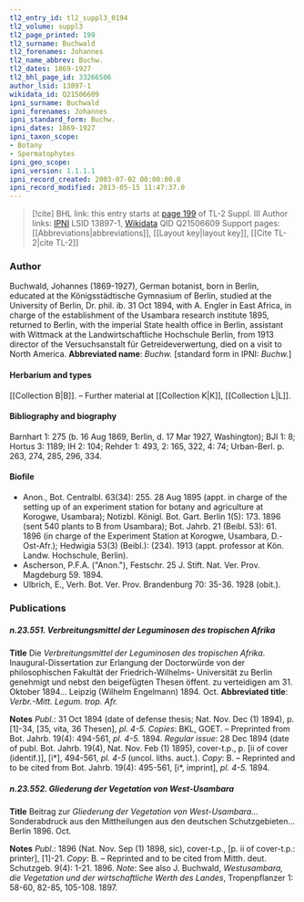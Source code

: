 ```yaml
---
tl2_entry_id: tl2_suppl3_0194
tl2_volume: suppl3
tl2_page_printed: 199
tl2_surname: Buchwald
tl2_forenames: Johannes
tl2_name_abbrev: Buchw.
tl2_dates: 1869-1927
tl2_bhl_page_id: 33266506
author_lsid: 13897-1
wikidata_id: Q21506609
ipni_surname: Buchwald
ipni_forenames: Johannes
ipni_standard_form: Buchw.
ipni_dates: 1869-1927
ipni_taxon_scope: 
- Botany
- Spermatophytes
ipni_geo_scope: 
ipni_version: 1.1.1.1
ipni_record_created: 2003-07-02 00:00:00.0
ipni_record_modified: 2013-05-15 11:47:37.0
---
```


> [!cite] BHL link: this entry starts at [page 199](https://www.biodiversitylibrary.org/page/33266506) of TL-2 Suppl. III
> Author links: [IPNI](https://www.ipni.org/a/13897-1) LSID 13897-1, [Wikidata](https://www.wikidata.org/wiki/Q21506609) QID Q21506609
> Support pages: [[Abbreviations|abbreviations]], [[Layout key|layout key]], [[Cite TL-2|cite TL-2]]

### Author

Buchwald, Johannes (1869-1927), German botanist, born in Berlin, educated at the Königsstädtische Gymnasium of Berlin, studied at the University of Berlin, Dr. phil. ib. 31 Oct 1894, with A. Engler in East Africa, in charge of the establishment of the Usambara research institute 1895, returned to Berlin, with the imperial State health office in Berlin, assistant with Wittmack at the Landwirtschaftliche Hochschule Berlin, from 1913 director of the Versuchsanstalt für Getreideverwertung, died on a visit to North America. 
**Abbreviated name**: *Buchw.* \[standard form in IPNI: *Buchw.*\]

#### Herbarium and types

[[Collection B|B]]. – Further material at [[Collection K|K]], [[Collection L|L]].

#### Bibliography and biography

Barnhart 1: 275 (b. 16 Aug 1869, Berlin, d. 17 Mar 1927, Washington); BJI 1: 8; Hortus 3: 1189; IH 2: 104; Rehder 1: 493, 2: 165, 322, 4: 74; Urban-Berl. p. 263, 274, 285, 296, 334.

#### Biofile

- Anon., Bot. Centralbl. 63(34): 255. 28 Aug 1895 (appt. in charge of the setting up of an experiment station for botany and agriculture at Korogwe, Usambara); Notizbl. Königl. Bot. Gart. Berlin 1(5): 173. 1896 (sent 540 plants to B from Usambara); Bot. Jahrb. 21 (Beibl. 53): 61. 1896 (in charge of the Experiment Station at Korogwe, Usambara, D.-Ost-Afr.); Hedwigia 53(3) (Beibl.): (234). 1913 (appt. professor at Kön. Landw. Hochschule, Berlin).
- Ascherson, P.F.A. ("Anon."), Festschr. 25 J. Stift. Nat. Ver. Prov. Magdeburg 59. 1894.
- Ulbrich, E., Verh. Bot. Ver. Prov. Brandenburg 70: 35-36. 1928 (obit.).

### Publications

##### n.23.551. Verbreitungsmittel der Leguminosen des tropischen Afrika

**Title**
Die *Verbreitungsmittel der Leguminosen des tropischen Afrika*. Inaugural-Dissertation zur Erlangung der Doctorwürde von der philosophischen Fakultät der Friedrich-Wilhelms- Universität zu Berlin genehmigt und nebst den beigefügten Thesen öffent. zu verteidigen am 31. Oktober 1894... Leipzig (Wilhelm Engelmann) 1894. Oct.
**Abbreviated title**: *Verbr.-Mitt. Legum. trop. Afr.*

**Notes**
*Publ*.: 31 Oct 1894 (date of defense thesis; Nat. Nov. Dec (1) 1894), p. \[1\]-34, \[35, vita, 36 Thesen\], *pl. 4-5.* *Copies*: BKL, GOET. – Preprinted from Bot. Jahrb. 19(4): 494-561, *pl. 4-5.* 1894.
*Regular issue*: 28 Dec 1894 (date of publ. Bot. Jahrb. 19(4), Nat. Nov. Feb (1) 1895), cover-t.p., p. \[ii of cover (identif.)\], \[i\*\], 494-561, *pl. 4-5* (uncol. liths. auct.). *Copy*: B. – Reprinted and to be cited from Bot. Jahrb. 19(4): 495-561, \[i\*, imprint\], *pl. 4-5.* 1894.

##### n.23.552. Gliederung der Vegetation von West-Usambara

**Title**
Beitrag zur *Gliederung der Vegetation von West-Usambara*... Sonderabdruck aus den Mittheilungen aus den deutschen Schutzgebieten... Berlin 1896. Oct.

**Notes**
*Publ*.: 1896 (Nat. Nov. Sep (1) 1898, sic), cover-t.p., \[p. ii of cover-t.p.: printer\], \[1\]-21. *Copy*: B. – Reprinted and to be cited from Mitth. deut. Schutzgeb. 9(4): 1-21. 1896.
*Note*: See also J. Buchwald, *Westusambara, die Vegetation und der wirtschaftliche Werth des Landes*, Tropenpflanzer 1: 58-60, 82-85, 105-108. 1897.

